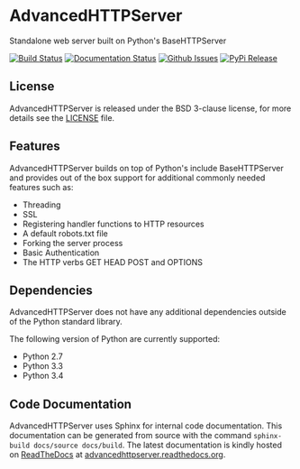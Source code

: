 # AdvancedHTTPServer
Standalone web server built on Python's BaseHTTPServer

[![Build Status](http://img.shields.io/travis/zeroSteiner/AdvancedHTTPServer.svg?style=flat-square)](https://travis-ci.org/zeroSteiner/AdvancedHTTPServer)
[![Documentation Status](https://readthedocs.org/projects/advancedhttpserver/badge/?version=latest&style=flat-square)](http://advancedhttpserver.readthedocs.org/en/latest)
[![Github Issues](http://img.shields.io/github/issues/zerosteiner/AdvancedHTTPServer.svg?style=flat-square)](https://github.com/zerosteiner/AdvancedHTTPServer/issues)
[![PyPi Release](https://img.shields.io/pypi/v/AdvancedHTTPServer.svg?style=flat-square)](https://pypi.python.org/pypi/AdvancedHTTPServer)

## License
AdvancedHTTPServer is released under the BSD 3-clause license, for more details
see the [LICENSE](https://github.com/zeroSteiner/AdvancedHTTPServer/blob/master/LICENSE)
file.

## Features
AdvancedHTTPServer builds on top of Python's include BaseHTTPServer and provides out of the box support for additional commonly needed features such as:
 - Threading
 - SSL
 - Registering handler functions to HTTP resources
 - A default robots.txt file
 - Forking the server process
 - Basic Authentication
 - The HTTP verbs GET HEAD POST and OPTIONS

## Dependencies
AdvancedHTTPServer does not have any additional dependencies outside of the
Python standard library.

The following version of Python are currently supported:
 - Python 2.7
 - Python 3.3
 - Python 3.4

## Code Documentation
AdvancedHTTPServer uses Sphinx for internal code documentation. This
documentation can be generated from source with the command
```sphinx-build docs/source docs/build```. The latest documentation is
kindly hosted on [ReadTheDocs](https://readthedocs.org/) at
[advancedhttpserver.readthedocs.org](https://advancedhttpserver.readthedocs.org/en/latest/).

